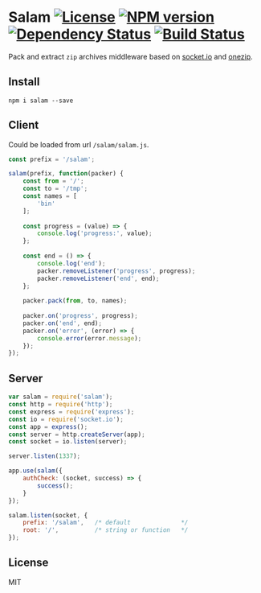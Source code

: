 # Salam [![License][LicenseIMGURL]][LicenseURL] [![NPM version][NPMIMGURL]][NPMURL] [![Dependency Status][DependencyStatusIMGURL]][DependencyStatusURL] [![Build Status][BuildStatusIMGURL]][BuildStatusURL]

Pack and extract `zip` archives middleware based on [socket.io](http://socket.io "Socket.io") and [onezip](https://github.com/coderaiser/node-onezip "OneZip").

## Install

```
npm i salam --save
```

## Client

Could be loaded from url `/salam/salam.js`.

```js
const prefix = '/salam';

salam(prefix, function(packer) {
    const from = '/';
    const to = '/tmp';
    const names = [
        'bin'
    ];
    
    const progress = (value) => {
        console.log('progress:', value);
    };
    
    const end = () => {
        console.log('end');
        packer.removeListener('progress', progress);
        packer.removeListener('end', end);
    };
    
    packer.pack(from, to, names);
    
    packer.on('progress', progress);
    packer.on('end', end);
    packer.on('error', (error) => {
        console.error(error.message);
    });
});

```

## Server

```js
var salam = require('salam');
const http = require('http');
const express = require('express');
const io = require('socket.io');
const app = express();
const server = http.createServer(app);
const socket = io.listen(server);

server.listen(1337);

app.use(salam({
    authCheck: (socket, success) => {
        success();
    }
});

salam.listen(socket, {
    prefix: '/salam',   /* default              */
    root: '/',          /* string or function   */
});
```

## License

MIT

[NPMIMGURL]:                https://img.shields.io/npm/v/salam.svg?style=flat
[DependencyStatusIMGURL]:   https://img.shields.io/gemnasium/coderaiser/node-salam.svg?style=flat
[LicenseIMGURL]:            https://img.shields.io/badge/license-MIT-317BF9.svg?style=flat
[NPMURL]:                   https://npmjs.org/package/salam "npm"
[DependencyStatusURL]:      https://gemnasium.com/coderaiser/node-salam "Dependency Status"
[LicenseURL]:               https://tldrlegal.com/license/mit-license "MIT License"

[BuildStatusURL]:           https://travis-ci.org/coderaiser/node-salam  "Build Status"
[BuildStatusIMGURL]:        https://img.shields.io/travis/coderaiser/node-salam/master.svg?style=flat


